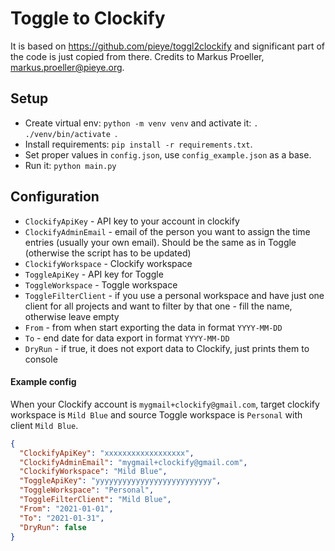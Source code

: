 # Toggle to Clockify

It is based on https://github.com/pieye/toggl2clockify and significant part of the code is just copied from there.
Credits to Markus Proeller, markus.proeller@pieye.org.

## Setup

* Create virtual env: `python -m venv venv` and activate it: `. ./venv/bin/activate `.
* Install requirements: `pip install -r requirements.txt`.
* Set proper values in `config.json`, use `config_example.json` as a base.
* Run it: `python main.py`

## Configuration

- `ClockifyApiKey` - API key to your account in clockify
- `ClockifyAdminEmail` - email of the person you want to assign the time entries (usually your own email). Should be the
  same as in Toggle (otherwise the script has to be updated)
- `ClockifyWorkspace` - Clockify workspace
- `ToggleApiKey` - API key for Toggle
- `ToggleWorkspace` - Toggle workspace
- `ToggleFilterClient` - if you use a personal workspace and have just one client for all projects and want to filter by
  that one - fill the name, otherwise leave empty
- `From` - from when start exporting the data in format `YYYY-MM-DD`
- `To` - end date for data export in format `YYYY-MM-DD`
- `DryRun` - if true, it does not export data to Clockify, just prints them to console

#### Example config

When your Clockify account is `mygmail+clockify@gmail.com`, target clockify workspace is `Mild Blue` and source Toggle
workspace is `Personal` with client `Mild Blue`.

```json
{
  "ClockifyApiKey": "xxxxxxxxxxxxxxxxxx",
  "ClockifyAdminEmail": "mygmail+clockify@gmail.com",
  "ClockifyWorkspace": "Mild Blue",
  "ToggleApiKey": "yyyyyyyyyyyyyyyyyyyyyyyyyy",
  "ToggleWorkspace": "Personal",
  "ToggleFilterClient": "Mild Blue",
  "From": "2021-01-01",
  "To": "2021-01-31",
  "DryRun": false
}

```